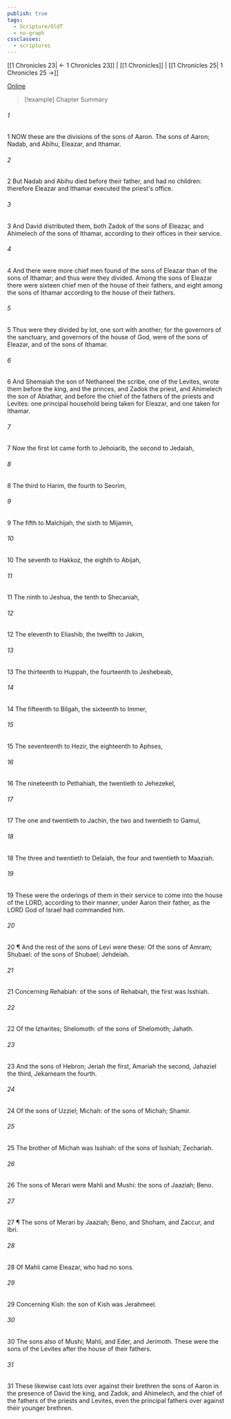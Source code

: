 ```yaml
---
publish: true
tags:
  - Scripture/OldT
  - no-graph
cssclasses:
  - scriptures
---
```

[[1 Chronicles 23| ← 1 Chronicles 23]] | [[1 Chronicles]] | [[1 Chronicles 25| 1 Chronicles 25 →]]

[Online](https://churchofjesuschrist.org/study/scriptures/ot/1-chr/24?lang=eng)

>[!example] Chapter Summary
>
###### 1
1 NOW these are the divisions of the sons of Aaron.  The sons of Aaron; Nadab, and Abihu, Eleazar, and Ithamar.
###### 2
2 But Nadab and Abihu died before their father, and had no children: therefore Eleazar and Ithamar executed the priest's office.
###### 3
3 And David distributed them, both Zadok of the sons of Eleazar, and Ahimelech of the sons of Ithamar, according to their offices in their service.
###### 4
4 And there were more chief men found of the sons of Eleazar than of the sons of Ithamar; and thus were they divided.  Among the sons of Eleazar there were sixteen chief men of the house of their fathers, and eight among the sons of Ithamar according to the house of their fathers.
###### 5
5 Thus were they divided by lot, one sort with another; for the governors of the sanctuary, and governors of the house of God, were of the sons of Eleazar, and of the sons of Ithamar.
###### 6
6 And Shemaiah the son of Nethaneel the scribe, one of the Levites, wrote them before the king, and the princes, and Zadok the priest, and Ahimelech the son of Abiathar, and before the chief of the fathers of the priests and Levites: one principal household being taken for Eleazar, and one taken for Ithamar.
###### 7
7 Now the first lot came forth to Jehoiarib, the second to Jedaiah,
###### 8
8 The third to Harim, the fourth to Seorim,
###### 9
9 The fifth to Malchijah, the sixth to Mijamin,
###### 10
10 The seventh to Hakkoz, the eighth to Abijah,
###### 11
11 The ninth to Jeshua, the tenth to Shecaniah,
###### 12
12 The eleventh to Eliashib, the twelfth to Jakim,
###### 13
13 The thirteenth to Huppah, the fourteenth to Jeshebeab,
###### 14
14 The fifteenth to Bilgah, the sixteenth to Immer,
###### 15
15 The seventeenth to Hezir, the eighteenth to Aphses,
###### 16
16 The nineteenth to Pethahiah, the twentieth to Jehezekel,
###### 17
17 The one and twentieth to Jachin, the two and twentieth to Gamul,
###### 18
18 The three and twentieth to Delaiah, the four and twentieth to Maaziah.
###### 19
19 These were the orderings of them in their service to come into the house of the LORD, according to their manner, under Aaron their father, as the LORD God of Israel had commanded him.
###### 20
20 ¶ And the rest of the sons of Levi were these: Of the sons of Amram; Shubael: of the sons of Shubael; Jehdeiah.
###### 21
21 Concerning Rehabiah: of the sons of Rehabiah, the first was Isshiah.
###### 22
22 Of the Izharites; Shelomoth: of the sons of Shelomoth; Jahath.
###### 23
23 And the sons of Hebron; Jeriah the first, Amariah the second, Jahaziel the third, Jekameam the fourth.
###### 24
24 Of the sons of Uzziel; Michah: of the sons of Michah; Shamir.
###### 25
25 The brother of Michah was Isshiah: of the sons of Isshiah; Zechariah.
###### 26
26 The sons of Merari were Mahli and Mushi: the sons of Jaaziah; Beno.
###### 27
27 ¶ The sons of Merari by Jaaziah; Beno, and Shoham, and Zaccur, and Ibri.
###### 28
28 Of Mahli came Eleazar, who had no sons.
###### 29
29 Concerning Kish: the son of Kish was Jerahmeel.
###### 30
30 The sons also of Mushi; Mahli, and Eder, and Jerimoth. These were the sons of the Levites after the house of their fathers.
###### 31
31 These likewise cast lots over against their brethren the sons of Aaron in the presence of David the king, and Zadok, and Ahimelech, and the chief of the fathers of the priests and Levites, even the principal fathers over against their younger brethren.



